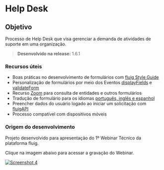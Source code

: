 # Help Desk

Objetivo
----
Processo de Help Desk que visa gerenciar a demanda de atividades de suporte em uma organização.

> **Desenvolvido na release:** 1.6.1

### Recursos úteis

* Boas práticas no desenvolvimento de formulários com [fluig Style Guide](http://style.fluig.com/)
* Personalização de formulários por meio dos Eventos [displayFields](http://tdn.totvs.com/pages/viewpage.action?pageId=270924158#EventosdeFormulário-displayFields) e [validateForm](http://tdn.totvs.com/pages/viewpage.action?pageId=270924158#EventosdeFormulário-validateForm)
* Recurso [Zoom](http://tdn.totvs.com/pages/viewpage.action?pageId=75270483#DesenvolvimentodeFormulários-Zoom) para consulta de entidades e outros formulários
* Tradução de formulário para os idiomas [português, inglês e espanhol](http://tdn.totvs.com/pages/viewpage.action?pageId=75270483#DesenvolvimentodeFormulários-Traduçãodeformulários)
* Preencher dados do usuário logado ao iniciar um solicitação com [fluigAPI](http://tdn.totvs.com/pages/viewpage.action?pageId=198934765#ConsumodeServiçosnaAPIPúblicaenoComponenteSDK-ConsumindoumServiçodoComponenteSDKapartirdeEventosdeJavaScript)
* Processo compatível com dispositivos móveis

### Origem do desenvolvimento

Projeto desenvolvido para apresentação do 1º Webinar Técnico da plataforma fluig. 

Clique na imagem abaixo para acessar a gravação do Webinar. 

<a href="http://lp.fluig.com/fluig-webinar-terceira-plataforma" target="_blank">
  <img src="https://www.fluig.com/assets/uploads/contents/thumb/thumb_terceira_plataforma-1497398972.jpg" alt="Screenshot 4">
</a>
 

